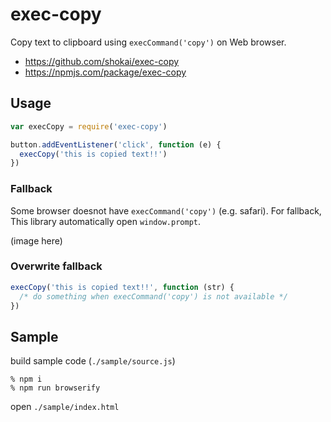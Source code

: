 # exec-copy

Copy text to clipboard using `execCommand('copy')` on Web browser.

- https://github.com/shokai/exec-copy
- https://npmjs.com/package/exec-copy


## Usage

```javascript
var execCopy = require('exec-copy')

button.addEventListener('click', function (e) {
  execCopy('this is copied text!!')
})
```

### Fallback

Some browser doesnot have `execCommand('copy')` (e.g. safari). For fallback, This library automatically open `window.prompt`.

(image here)


### Overwrite fallback

```javascript
execCopy('this is copied text!!', function (str) {
  /* do something when execCommand('copy') is not available */
})
```


## Sample

build sample code (`./sample/source.js`)

    % npm i
    % npm run browserify

open `./sample/index.html`
